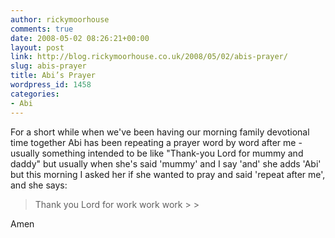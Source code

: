 ```yaml
---
author: rickymoorhouse
comments: true
date: 2008-05-02 08:26:21+00:00
layout: post
link: http://blog.rickymoorhouse.co.uk/2008/05/02/abis-prayer/
slug: abis-prayer
title: Abi’s Prayer
wordpress_id: 1458
categories:
- Abi
---
```



For a short while when we've been having our morning family devotional time together Abi has been repeating a prayer word by word after me - usually something intended to be like "Thank-you Lord for mummy and daddy" but usually when she's said 'mummy' and I say 'and' she adds 'Abi' but this morning I asked her if she wanted to pray and said 'repeat after me', and she says:




<blockquote>Thank you Lord for work work work
> 
> </blockquote>




Amen
